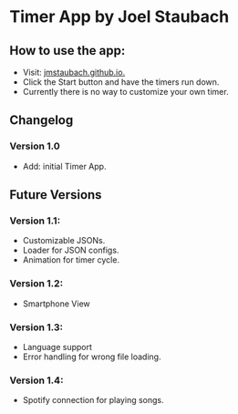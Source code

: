 # Timer App by Joel Staubach

## How to use the app:
- Visit: [jmstaubach.github.io.](jmstaubach.github.io)
- Click the Start button and have the timers run down.
- Currently there is no way to customize your own timer.
## Changelog
### Version 1.0
- Add: initial Timer App.

## Future Versions

### Version 1.1:
- Customizable JSONs.
- Loader for JSON configs.
- Animation for timer cycle.

### Version 1.2: 
- Smartphone View

### Version 1.3: 
- Language support
- Error handling for wrong file loading.
  
### Version 1.4: 
- Spotify connection for playing songs.
